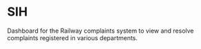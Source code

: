 # SIH
Dashboard for the Railway complaints system to view and resolve complaints registered in various departments.
